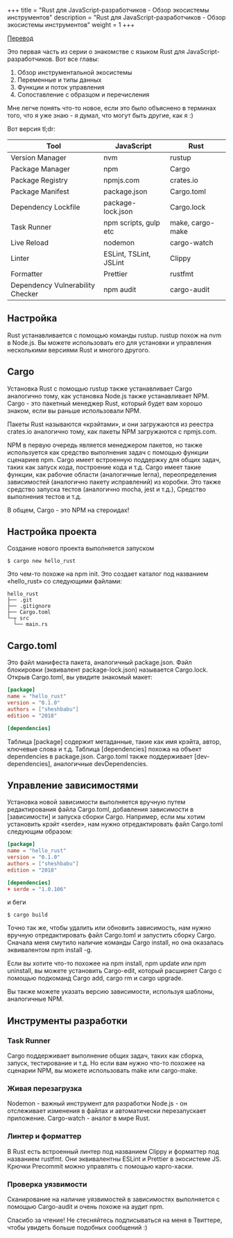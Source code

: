 +++
title = "Rust для JavaScript-разработчиков - Обзор экосистемы инструментов"
description = "Rust для JavaScript-разработчиков - Обзор экосистемы инструментов"
weight = 1
+++

[Перевод](https://www.sheshbabu.com/posts/rust-for-javascript-developers-tooling-ecosystem-overview/)

Это первая часть из серии о знакомстве с языком Rust для JavaScript-разработчиков. Вот все главы:

1. Обзор инструментальной экосистемы
2. Переменные и типы данных
3. Функции и поток управления
4. Сопоставление с образцом и перечисления

Мне легче понять что-то новое, если это было объяснено в терминах того, что я уже знаю - я думал, что могут быть другие, как я :)

Вот версия tl;dr: 

 Tool 	                         | JavaScript               |	Rust
---------------------------------|--------------------------|------
Version Manager                  |	nvm                     |	rustup
Package Manager                  |	npm                     |	Cargo
Package Registry                 |	npmjs.com               |	crates.io
Package Manifest                 |	package.json            |	Cargo.toml
Dependency Lockfile              |	package-lock.json       |	Cargo.lock
Task Runner                      |	npm scripts, gulp etc   |	make, cargo-make
Live Reload                      |	nodemon                 |	cargo-watch
Linter                           |	ESLint, TSLint, JSLint  |	Clippy
Formatter                        | 	Prettier                |	rustfmt
Dependency Vulnerability Checker |	npm audit               | cargo-audit

## Настройка

Rust устанавливается с помощью команды rustup. rustup похож на nvm в Node.js. Вы можете использовать его для установки и управления несколькими версиями Rust и многого другого.

## Cargo

Установка Rust с помощью rustup также устанавливает Cargo аналогично тому, как установка Node.js также устанавливает NPM. Cargo - это пакетный менеджер Rust, который будет вам хорошо знаком, если вы раньше использовали NPM.

Пакеты Rust называются «крэйтами», и они загружаются из реестра crates.io аналогично тому, как пакеты NPM загружаются с npmjs.com.

NPM в первую очередь является менеджером пакетов, но также используется как средство выполнения задач с помощью функции сценариев npm. Cargo имеет встроенную поддержку для общих задач, таких как запуск кода, построение кода и т.д. Cargo имеет такие функции, как рабочие области (аналогичные lerna), переопределения зависимостей (аналогично пакету исправлений) из коробки. Это также средство запуска тестов (аналогично mocha, jest и т.д.), Средство выполнения тестов и т.д.

В общем, Cargo - это NPM на стероидах!

## Настройка проекта

Создание нового проекта выполняется запуском 

```
$ cargo new hello_rust
```

Это чем-то похоже на npm init. Это создает каталог под названием «hello_rust» со следующими файлами: 

```
hello_rust
├── .git
├── .gitignore
├── Cargo.toml
└─┬ src
  └── main.rs
```

## Cargo.toml

Это файл манифеста пакета, аналогичный package.json. Файл блокировки (эквивалент package-lock.json) называется Cargo.lock. Открыв Cargo.toml, вы увидите знакомый макет: 

```toml
[package]
name = "hello_rust"
version = "0.1.0"
authors = ["sheshbabu"]
edition = "2018"

[dependencies]
```

Таблица [package] содержит метаданные, такие как имя крэйта, автор, ключевые слова и т.д. Таблица [dependencies] похожа на объект dependencies в package.json. Cargo.toml также поддерживает [dev-dependencies], аналогичные devDependencies.

## Управление зависимостями

Установка новой зависимости выполняется вручную путем редактирования файла Cargo.toml, добавления зависимости в [зависимости] и запуска сборки Cargo. Например, если мы хотим установить крэйт «serde», нам нужно отредактировать файл Cargo.toml следующим образом: 

```toml
[package]
name = "hello_rust"
version = "0.1.0"
authors = ["sheshbabu"]
edition = "2018"

[dependencies]
+ serde = "1.0.106"
```

и беги 

```
$ cargo build
```

Точно так же, чтобы удалить или обновить зависимость, нам нужно вручную отредактировать файл Cargo.toml и запустить сборку Cargo. Сначала меня смутило наличие команды Cargo install, но она оказалась эквивалентом npm install -g.

Если вы хотите что-то похожее на npm install, npm update или npm uninstall, вы можете установить Cargo-edit, который расширяет Cargo с помощью подкоманд Cargo add, cargo rm и cargo upgrade.

Вы также можете указать версию зависимости, используя шаблоны, аналогичные NPM.

## Инструменты разработки

### Task Runner

Cargo поддерживает выполнение общих задач, таких как сборка, запуск, тестирование и т.д. Но если вам нужно что-то похожее на сценарии NPM, вы можете использовать make или cargo-make.

### Живая перезагрузка

Nodemon - важный инструмент для разработки Node.js - он отслеживает изменения в файлах и автоматически перезапускает приложение. Cargo-watch - аналог в мире Rust.

### Линтер и форматтер

В Rust есть встроенный линтер под названием Clippy и форматтер под названием rustfmt. Они эквивалентны ESLint и Prettier в экосистеме JS. Крючки Precommit можно управлять с помощью карго-хаски.

### Проверка уязвимости

Сканирование на наличие уязвимостей в зависимостях выполняется с помощью Cargo-audit и очень похоже на аудит npm.

Спасибо за чтение! Не стесняйтесь подписываться на меня в Твиттере, чтобы увидеть больше подобных сообщений :) 